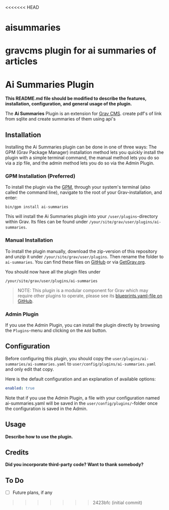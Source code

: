 <<<<<<< HEAD
# aisummaries
gravcms plugin for ai summaries of articles
=======
# Ai Summaries Plugin

**This README.md file should be modified to describe the features, installation, configuration, and general usage of the plugin.**

The **Ai Summaries** Plugin is an extension for [Grav CMS](https://github.com/getgrav/grav). create pdf&#039;s of link from sqlite and create summaries of them using api&#039;s

## Installation

Installing the Ai Summaries plugin can be done in one of three ways: The GPM (Grav Package Manager) installation method lets you quickly install the plugin with a simple terminal command, the manual method lets you do so via a zip file, and the admin method lets you do so via the Admin Plugin.

### GPM Installation (Preferred)

To install the plugin via the [GPM](https://learn.getgrav.org/cli-console/grav-cli-gpm), through your system's terminal (also called the command line), navigate to the root of your Grav-installation, and enter:

    bin/gpm install ai-summaries

This will install the Ai Summaries plugin into your `/user/plugins`-directory within Grav. Its files can be found under `/your/site/grav/user/plugins/ai-summaries`.

### Manual Installation

To install the plugin manually, download the zip-version of this repository and unzip it under `/your/site/grav/user/plugins`. Then rename the folder to `ai-summaries`. You can find these files on [GitHub](https://github.com/yehudaclinton/grav-plugin-ai-summaries) or via [GetGrav.org](https://getgrav.org/downloads/plugins).

You should now have all the plugin files under

    /your/site/grav/user/plugins/ai-summaries
	
> NOTE: This plugin is a modular component for Grav which may require other plugins to operate, please see its [blueprints.yaml-file on GitHub](https://github.com/yehudaclinton/grav-plugin-ai-summaries/blob/main/blueprints.yaml).

### Admin Plugin

If you use the Admin Plugin, you can install the plugin directly by browsing the `Plugins`-menu and clicking on the `Add` button.

## Configuration

Before configuring this plugin, you should copy the `user/plugins/ai-summaries/ai-summaries.yaml` to `user/config/plugins/ai-summaries.yaml` and only edit that copy.

Here is the default configuration and an explanation of available options:

```yaml
enabled: true
```

Note that if you use the Admin Plugin, a file with your configuration named ai-summaries.yaml will be saved in the `user/config/plugins/`-folder once the configuration is saved in the Admin.

## Usage

**Describe how to use the plugin.**

## Credits

**Did you incorporate third-party code? Want to thank somebody?**

## To Do

- [ ] Future plans, if any

>>>>>>> 2423bfc (initial commit)
